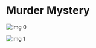 # Murder Mystery

![img 0](https://i.imgur.com/S2qjC96.jpg)

![img 1](https://i.imgur.com/yWBNFGD.png)

